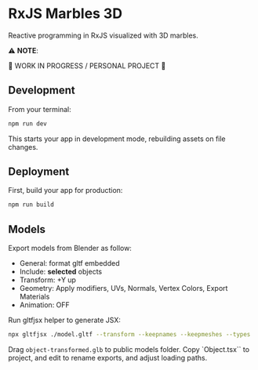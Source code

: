# RxJS Marbles 3D

Reactive programming in RxJS visualized with 3D marbles.

⚠️ **NOTE**:

🚧 WORK IN PROGRESS / PERSONAL PROJECT 🚧

## Development

From your terminal:

```sh
npm run dev
```

This starts your app in development mode, rebuilding assets on file changes.

## Deployment

First, build your app for production:

```sh
npm run build
```

## Models

Export models from Blender as follow:

- General: format gltf embedded
- Include: **selected** objects
- Transform: +Y up
- Geometry: Apply modifiers, UVs, Normals, Vertex Colors, Export Materials
- Animation: OFF

Run gltfjsx helper to generate JSX:

```sh
npx gltfjsx ./model.gltf --transform --keepnames --keepmeshes --types
```

Drag `object-transformed.glb` to public models folder.
Copy `Object.tsx`` to project, and edit to rename exports, and adjust loading paths.

